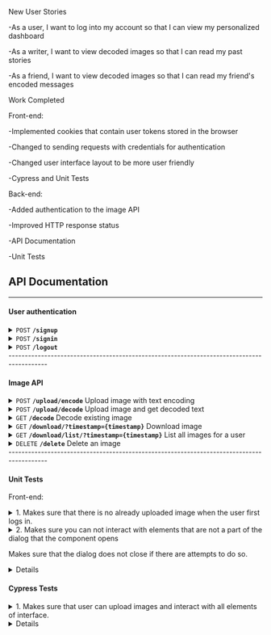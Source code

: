 New User Stories

-As a user, I want to log into my account so that I can view my personalized dashboard


-As a writer, I want to view decoded images so that I can read my past stories


-As a friend, I want to view decoded images so that I can read my friend's encoded messages

Work Completed

Front-end:

-Implemented cookies that contain user tokens stored in the browser

-Changed to sending requests with credentials for authentication

-Changed user interface layout to be more user friendly

-Cypress and Unit Tests

Back-end:

-Added authentication to the image API

-Improved HTTP response status

-API Documentation

-Unit Tests



## API Documentation
------------------------------------------------------------------------------------------

#### User authentication

<details>
 <summary><code>POST</code> <code><b>/signup</b></code></summary>

#### Parameters
**Credentials**

  ```json
{
    "username": "[username]",
    "password": "[password]"
}
```


#### Responses
**Code** : `200 OK`

  -User signed up
  
**Code** : `400 BAD REQUEST`
  
  -Missing username or password

**Code** : `409 CONFLICT`
  
  -Username taken
  
</details>

<details>
 <summary><code>POST</code> <code><b>/signin</b></code></summary>

#### Parameters
**Credentials**

  ```json
{
    "username": "[username]",
    "password": "[password]"
}
```


#### Responses
**Code** : `200 OK`

**Cookie**

```json
{
    "Name":  "session_token",
    "Value": "[unique session token]"
    "Expires": "[Expiration time]"
}
```
**Code** : `400 BAD REQUEST`
  
  -Missing username or password
  
**Code** : `401 UNAUTHORIZED`
  
  -Username or password incorrect 

</details>

<details>
 <summary><code>POST</code> <code><b>/logout</b></code></summary>

#### Parameters
**Cookie**

```json
{
    "Name":  "session_token",
    "Value": "[unique session token]"
    "Expires": "[Expiration time]"
}
```
#### Responses
**Code** : `200 OK`

  -User signed out
 
**Code** : `401 UNAUTHORIZED`
  
  -Cookie not set or bad token

</details>
------------------------------------------------------------------------------------------

#### Image API
<details>
 <summary><code>POST</code> <code><b>/upload/encode</b></code> Upload image with text encoding</summary>

#### Parameters
**Cookie authentication required**

```json
{
    "Name":  "session_token",
    "Value": "[unique session token]"
    "Expires": "[Expiration time]"
}
```

**Multipart form**
 
form enctype="multipart/form-data"
| input type  | Name        |  Value      |
| ----------- | ----------- | ----------- |
| file        | uploadfile  | -           |
| Text        | imagetext   | -           |
| submit      | -           | upload      |
#### Responses
**Code** : `200 OK`

  -Upload and encode success
 
**Code** : `400 BAD REQUEST`
  
  -Wrong file type. Only .jpeg .png .jpg allowed

**Code** : `401 UNAUTHORIZED`
  
  -Cookie not set or bad token

</details>

<details>
 <summary><code>POST</code> <code><b>/upload/decode</b></code> Upload image and get decoded text</summary>

#### Parameters
 
\*No authentication required
 
**Multipart form**
 
form enctype="multipart/form-data"
| input type  | Name        |  Value      |
| ----------- | ----------- | ----------- |
| file        | uploadfile  | -           |
| Text        | imagetext   | -           |
| submit      | -           | upload      |
#### Responses
**Code** : `200 OK`
```json
{
    "imageCode":  "[decoded image text]",
}
```
  -Upload and encode success
 
**Code** : `400 BAD REQUEST`
  
  -Wrong file type. Only .jpeg .png .jpg allowed

</details>

<details>
 <summary><code>GET</code> <code><b>/decode</b></code> Decode existing image</summary>

#### Parameters
**Cookie authentication required**

```json
{
    "Name":  "session_token",
    "Value": "[unique session token]"
    "Expires": "[Expiration time]"
}
```
**Image timestamp**

```json
{
    "timestamp":  "[image timestamp]",
}
```
 
#### Responses
**Code** : `200 OK`
```json
{
    "imageCode":  "[decoded image text]",
}
```
  -Upload and encode success
 
**Code** : `400 BAD REQUEST`
  
  -Cannot find image in database
 
**Code** : `401 UNAUTHORIZED`
  
  -Cookie not set or bad token
 
**Code** : `500 INTERNAL SERVER ERROR`
  
  -Cannot find image in file system

</details>

<details>
 <summary><code>GET</code> <code><b>/download/?timestamp={timestamp}</b></code> Download image</summary>

#### Parameters
**Cookie authentication required**

```json
{
    "Name":  "session_token",
    "Value": "[unique session token]"
    "Expires": "[Expiration time]"
}
```
 
#### Responses
**Code** : `200 OK`

 Content-Type="application/octet-stream"
 
  -Send image
 
**Code** : `400 BAD REQUEST`
  
  -Cannot find image in database
 
**Code** : `401 UNAUTHORIZED`
  
  -Cookie not set or bad token
 
**Code** : `500 INTERNAL SERVER ERROR`
  
  -Cannot find image in file system

</details>

<details>
 <summary><code>GET</code> <code><b>/download/list/?timestamp={timestamp}</b></code> List all images for a user</summary>

#### Parameters
**Cookie authentication required**

```json
{
    "Name":  "session_token",
    "Value": "[unique session token]"
    "Expires": "[Expiration time]"
}
```
 
#### Responses
**Code** : `200 OK`

  -Lists all images 
```json
[{
    "id":  "[image id]",
    "token": "[user token]",
    "timestamp": "[image timestamp]",
    "extention": "[image extention]"
}]
```

 
**Code** : `400 BAD REQUEST`
  
  -Cannot find image in database
 
**Code** : `401 UNAUTHORIZED`
  
  -Cookie not set or bad token

</details>

<details>
 <summary><code>DELETE</code> <code><b>/delete</b></code> Delete an image</summary>

#### Parameters
**Cookie authentication required**

```json
{
    "Name":  "session_token",
    "Value": "[unique session token]"
    "Expires": "[Expiration time]"
}
```
 
**Image timestamp**

```json
{
    "timestamp":  "[image timestamp]",
}
```
 
#### Responses
**Code** : `200 OK`
 
  -Image deleted
 
**Code** : `404 NOT FOUND`
  
  -Cannot find image in database
 
**Code** : `401 UNAUTHORIZED`
  
  -Cookie not set or bad token
 
**Code** : `500 INTERNAL SERVER ERROR`
  
  -Cannot find image in file system

</details>
------------------------------------------------------------------------------------------

#### Unit Tests

Front-end:
<details>
 <summary>1. Makes sure that there is no already uploaded image when the user first logs in.</summary> 
  
   -Mounts Upload Component
 
   -Checks whether the text
 
    is not the default.
 </details>
 <details>
 <summary>2. Makes sure you can not interact with elements that are not a part of the dialog that the component opens
  
  Makes sure that the dialog does not close if there are attempts to do so.</summary> 
  
   -Mounts Upload Component
 
   -Clicks on Decode twice
 
   -Catches error that Decode can not be interacted with
 </details>

<details>

DataServiceComponent
- Should get user
  - Obtain the user’s information, the first name, last name, username, password, and id.
- Should logout
  - When clicking on the logout button, the user will be returned the login url.
- Should login
  - When the user has inputted all the valid information and clicking login, should authorize       the user and route them to the homepage.
- Should register
  - When the user has inputted all the valid information and clicking register, should authorize     the user and route them to the login in order to login with the account.
WarningsComponent
- Should clear warnings
  - When the user clicks on the remove button, fade the error messages.
- Should be the correct warnings
  - Push the correct type of warning for the correct errors.
- Should push warnings
  - Push one of the four types of warnings available to the screen.
WarningsServiceComponent
- Should warn
  - As part of the WarningComponent
- Should clear warns
  - As part of the WarningComponent
- Should display correctly
  - As part of the WarningComponent
LoginComponent
- Should allow user to login
  - The user should be able to input the username and password text boxes.
- Should allow user to show/hide password
  - By clicking the eye icon towards the right of the password box should show or hide the           password.
- Should start with the empty inputs
  - Both text boxes should begin as empty when the user loads onto the login page.
AppComponent
- Should create the app and load content
  - Creates the base for the website and contains the taskbar.
AccountDisplayComponent
- Should take the user to the homepage
  - When either logging or clicking on the home tab will bring the user to the home page.
- Should display the user info
  - The home page should display both the first name and the last name of the current user           logged in.
TableComponent
- Should allow account deletion
  - The table will contain a red delete button which when pressed will remove the user connected     to that button from the database.
- Should contain correct user info
  - The structure for the user info that will be displayed, the username, first name, and the       last name.
TableDisplayComponent
- Should create and display the table
  - Creates the structure of the table for the users from the database to be displayed.
RegisterComponent
- Should allow user to register
  - The user should be able to select the registration button once inputting valid answers.
- Should allow user to cancel registration
  - By clicking on the cancel button the website will route the user back to the login page with     empty input boxes.
- Should allow user to input in all boxes
  - The user should be able to input the first name, last name, username and password text           boxes.
HomeComponent
- Should contain user data
   - Will contain the user value data which is the first name, last name, username, password, and id.
  </details>
  
  
 #### Cypress Tests
 <details>
 <summary>1. Makes sure that user can upload images and interact with all elements of interface.</summary> 
  
   -Goes to localhost
 
   -Uploads file from repository
 
   -Clicks on encode and exits
 
   -Clicks on decode and exits
 </details>

  <details>
Using Cypress with the End to End testing.
1. Registered users
2. Displayed and removed warnings
3. Logging in and logging out
4. Displaying users in the userlist
5. Removing users from the userlist
  
  <code>
  describe('PhotoBomb Run Through', () => {
  it('Visits the login page', () => {
    cy.visit('http://localhost:4200');
    cy.contains("PhotoBomb");
    cy.contains("Login");
    cy.url().should('includes', 'login');

    cy.get('[formControlName="username"]').type('CoolUsername');
    cy.get('[formControlName="password"]').type('SuperSecretPassword');
    cy.get('[formControlName="button"]').click();
    //check correct password
    cy.get('[id="login_button"]').click();

    //check error and close
    cy.get('[formControlName="close_warn"]').click();
    //check to see gone

    cy.get('[formControlName="register_button"]').click();
    cy.url().should('includes', 'register');

    cy.get('[formControlName="firstName"]').type('Cypress');
    cy.get('[formControlName="lastName"]').type('Testing');
    cy.get('[formControlName="username"]').type('CoolUsername');
    cy.get('[formControlName="password"]').type('SuperSecretPassword');

    cy.get('[id="register_button"]').click();

    cy.url().should('includes', 'login');
    cy.get('[formControlName="username"]').type('CoolUsername');
    cy.get('[formControlName="password"]').type('SuperSecretPassword');
    cy.get('[formControlName="button"]').click();
    cy.get('[id="login_button"]').click();

    cy.contains("Cypress");
    cy.contains("Testing");

    cy.get('[id="userlist_button"]').click();

    cy.contains("CoolUsername");
    cy.contains("Cypress");
    cy.contains("Testing");

    cy.get('[id="logout_button"]').click();
    cy.url().should('includes', 'login');

    cy.get('[formControlName="username"]').type('CoolUsername');
    cy.get('[formControlName="password"]').type('WRONGPassword');
    cy.get('[formControlName="button"]').click();

    cy.get('[id="login_button"]').click();
    cy.get('[formControlName="close_warn"]').click();

    cy.get('[formControlName="register_button"]').click();
    cy.url().should('includes', 'register');

    cy.get('[formControlName="firstName"]').type('End To');
    cy.get('[formControlName="lastName"]').type('End');
    cy.get('[formControlName="username"]').type('CoolUsername');
    cy.get('[formControlName="password"]').type('LamePassword');

    cy.get('[id="register_button"]').click();

    cy.get('[formControlName="close_warn"]').click();

    cy.get('[formControlName="username"]').clear();
    cy.get('[formControlName="username"]').type('BetterUser');

    cy.get('[id="register_button"]').click();

    cy.url().should('includes', 'login');
    cy.get('[formControlName="username"]').type('BetterUser');
    cy.get('[formControlName="password"]').type('LamePassword');
    cy.get('[id="login_button"]').click();

    cy.contains("End To");
    cy.contains("End");

    cy.get('[id="userlist_button"]').click();

    cy.contains("CoolUsername");
    cy.contains("Cypress");
    cy.contains("Testing");
    cy.contains("BetterUser");
    cy.contains("End To");
    cy.contains("End");

    cy.get('[id="home_button"]').click();

    cy.contains("End To");
    cy.contains("End");

    cy.get('[id="userlist_button"]').click();
    cy.get('[id="delete_button"]').eq(0).click();

    cy.get('[id="logout_button"]').click();
    cy.url().should('includes', 'login');

    cy.get('[formControlName="username"]').type('CoolUsername');
    cy.get('[formControlName="password"]').type('SuperSecretPassword');
    cy.get('[formControlName="button"]').click();
    cy.get('[id="login_button"]').click();
  })


})
  </code>

  </details>
